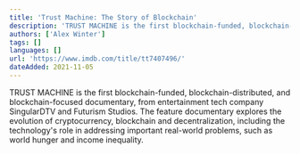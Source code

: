 ```yaml
---
title: 'Trust Machine: The Story of Blockchain'
description: 'TRUST MACHINE is the first blockchain-funded, blockchain-distributed, and blockchain-focused documentary, from entertainment tech company SingularDTV and Futurism Studios.'
authors: ['Alex Winter']
tags: []
languages: []
url: 'https://www.imdb.com/title/tt7407496/'
dateAdded: 2021-11-05
---
```


TRUST MACHINE is the first blockchain-funded, blockchain-distributed, and blockchain-focused documentary, from entertainment tech company SingularDTV and Futurism Studios. The feature documentary explores the evolution of cryptocurrency, blockchain and decentralization, including the technology's role in addressing important real-world problems, such as world hunger and income inequality.